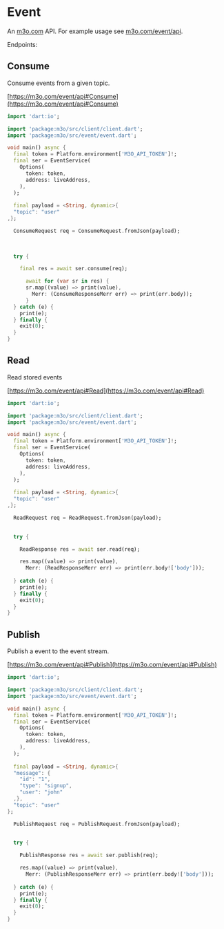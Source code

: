 # Event

An [m3o.com](https://m3o.com) API. For example usage see [m3o.com/event/api](https://m3o.com/event/api).

Endpoints:

## Consume

Consume events from a given topic.


[https://m3o.com/event/api#Consume](https://m3o.com/event/api#Consume)

```dart
import 'dart:io';

import 'package:m3o/src/client/client.dart';
import 'package:m3o/src/event/event.dart';

void main() async {
  final token = Platform.environment['M3O_API_TOKEN']!;
  final ser = EventService(
    Options(
      token: token,
      address: liveAddress,
    ),
  );
 
  final payload = <String, dynamic>{
  "topic": "user"
,};

  ConsumeRequest req = ConsumeRequest.fromJson(payload);

  
  	
  try {

    final res = await ser.consume(req);

	  await for (var sr in res) {
	  sr.map((value) => print(value),
		Merr: (ConsumeResponseMerr err) => print(err.body));
	  }
  } catch (e) {
    print(e);
  } finally {
    exit(0);
  }
}
```
## Read

Read stored events


[https://m3o.com/event/api#Read](https://m3o.com/event/api#Read)

```dart
import 'dart:io';

import 'package:m3o/src/client/client.dart';
import 'package:m3o/src/event/event.dart';

void main() async {
  final token = Platform.environment['M3O_API_TOKEN']!;
  final ser = EventService(
    Options(
      token: token,
      address: liveAddress,
    ),
  );
 
  final payload = <String, dynamic>{
  "topic": "user"
,};

  ReadRequest req = ReadRequest.fromJson(payload);

  
  try {

	ReadResponse res = await ser.read(req);

    res.map((value) => print(value),
	  Merr: (ReadResponseMerr err) => print(err.body!['body']));	
  
  } catch (e) {
    print(e);
  } finally {
    exit(0);
  }
}
```
## Publish

Publish a event to the event stream.


[https://m3o.com/event/api#Publish](https://m3o.com/event/api#Publish)

```dart
import 'dart:io';

import 'package:m3o/src/client/client.dart';
import 'package:m3o/src/event/event.dart';

void main() async {
  final token = Platform.environment['M3O_API_TOKEN']!;
  final ser = EventService(
    Options(
      token: token,
      address: liveAddress,
    ),
  );
 
  final payload = <String, dynamic>{
  "message": {
    "id": "1",
    "type": "signup",
    "user": "john"
  ,},
  "topic": "user"
};

  PublishRequest req = PublishRequest.fromJson(payload);

  
  try {

	PublishResponse res = await ser.publish(req);

    res.map((value) => print(value),
	  Merr: (PublishResponseMerr err) => print(err.body!['body']));	
  
  } catch (e) {
    print(e);
  } finally {
    exit(0);
  }
}
```
